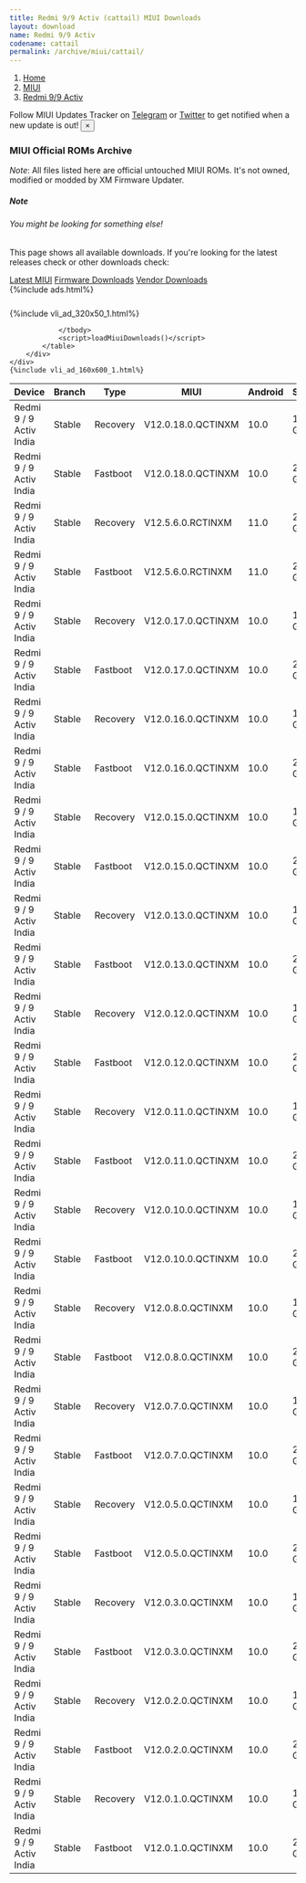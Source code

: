 ```yaml
---
title: Redmi 9/9 Activ (cattail) MIUI Downloads
layout: download
name: Redmi 9/9 Activ
codename: cattail
permalink: /archive/miui/cattail/
---
```

<nav aria-label="breadcrumb">
    <ol class="breadcrumb">
        <li class="breadcrumb-item"><a href="/">Home</a></li>
        <li class="breadcrumb-item"><a href="/miui/">MIUI</a></li>
        <li class="breadcrumb-item active" aria-current="page"><a href="/miui/cattail/">Redmi 9/9 Activ</a></li>
    </ol>
</nav>
<div class="alert alert-primary alert-dismissible fade show" role="alert">
    Follow MIUI Updates Tracker on <a href="https://t.me/MIUIUpdatesTracker" class="alert-link">Telegram</a>
     or <a href="https://twitter.com/MiFwUpdater" class="alert-link">Twitter</a> to get notified when a new update is out!
    <button type="button" class="close" data-dismiss="alert" aria-label="Close">
        <span aria-hidden="true">&times;</span>
    </button>
</div>

### MIUI Official ROMs Archive
*Note*: All files listed here are official untouched MIUI ROMs. It's not owned, modified or modded by XM Firmware Updater.
<div class="card">
  <div class="card-body">
    <h5 class="card-title">Note</h5>
    <h6 class="card-subtitle mb-2 text-muted">You might be looking for something else!</h6>
    <p class="card-text">This page shows all available downloads.
     If you're looking for the latest releases check or other downloads check:</p>
    <a href="/miui/cattail/" class="card-link">Latest MIUI</a>
    <a href="/firmware/cattail/" class="card-link">Firmware Downloads</a>
    <a href="/vendor/cattail/" class="card-link">Vendor Downloads</a>
  </div>
</div>
{%include ads.html%}
<div class="row justify-content-center">
    <div class="col-10">
        <div class="table-responsive-md" style="margin-top: 25px;">
            {%include vli_ad_320x50_1.html%}
            <table id="miui" class="display dt-responsive nowrap compact table table-striped table-hover table-sm">
                <thead class="thead-dark">
                    <tr>
                        <th data-ref="device">Device</th>
                        <th data-ref="branch">Branch</th>
                        <th data-ref="type">Type</th>
                        <th data-ref="miui">MIUI</th>
                        <th data-ref="android">Android</th>
                        <th data-ref="size">Size</th>
                        <th data-ref="size">Date</th>
                        <th data-ref="link">Link</th>
                    </tr>
                </thead>
                <tbody>
                <tr><td>Redmi 9 / 9 Activ India</td><td>Stable</td><td>Recovery</td><td>V12.0.18.0.QCTINXM</td><td>10.0</td><td>1.8 GB</td><td>2022-09-02</td><td><a href="/miui/cattail/stable/V12.0.18.0.QCTINXM/">Download</a></td></tr>
<tr><td>Redmi 9 / 9 Activ India</td><td>Stable</td><td>Fastboot</td><td>V12.0.18.0.QCTINXM</td><td>10.0</td><td>2.6 GB</td><td>2022-08-26</td><td><a href="/miui/cattail/stable/V12.0.18.0.QCTINXM/">Download</a></td></tr>
<tr><td>Redmi 9 / 9 Activ India</td><td>Stable</td><td>Recovery</td><td>V12.5.6.0.RCTINXM</td><td>11.0</td><td>2.0 GB</td><td>2022-08-08</td><td><a href="/miui/cattail/stable/V12.5.6.0.RCTINXM/">Download</a></td></tr>
<tr><td>Redmi 9 / 9 Activ India</td><td>Stable</td><td>Fastboot</td><td>V12.5.6.0.RCTINXM</td><td>11.0</td><td>2.9 GB</td><td>2022-07-15</td><td><a href="/miui/cattail/stable/V12.5.6.0.RCTINXM/">Download</a></td></tr>
<tr><td>Redmi 9 / 9 Activ India</td><td>Stable</td><td>Recovery</td><td>V12.0.17.0.QCTINXM</td><td>10.0</td><td>1.8 GB</td><td>2022-06-15</td><td><a href="/miui/cattail/stable/V12.0.17.0.QCTINXM/">Download</a></td></tr>
<tr><td>Redmi 9 / 9 Activ India</td><td>Stable</td><td>Fastboot</td><td>V12.0.17.0.QCTINXM</td><td>10.0</td><td>2.4 GB</td><td>2022-06-06</td><td><a href="/miui/cattail/stable/V12.0.17.0.QCTINXM/">Download</a></td></tr>
<tr><td>Redmi 9 / 9 Activ India</td><td>Stable</td><td>Recovery</td><td>V12.0.16.0.QCTINXM</td><td>10.0</td><td>1.8 GB</td><td>2022-03-14</td><td><a href="/miui/cattail/stable/V12.0.16.0.QCTINXM/">Download</a></td></tr>
<tr><td>Redmi 9 / 9 Activ India</td><td>Stable</td><td>Fastboot</td><td>V12.0.16.0.QCTINXM</td><td>10.0</td><td>2.4 GB</td><td>2022-03-08</td><td><a href="/miui/cattail/stable/V12.0.16.0.QCTINXM/">Download</a></td></tr>
<tr><td>Redmi 9 / 9 Activ India</td><td>Stable</td><td>Recovery</td><td>V12.0.15.0.QCTINXM</td><td>10.0</td><td>1.8 GB</td><td>2022-01-24</td><td><a href="/miui/cattail/stable/V12.0.15.0.QCTINXM/">Download</a></td></tr>
<tr><td>Redmi 9 / 9 Activ India</td><td>Stable</td><td>Fastboot</td><td>V12.0.15.0.QCTINXM</td><td>10.0</td><td>2.5 GB</td><td>2022-01-20</td><td><a href="/miui/cattail/stable/V12.0.15.0.QCTINXM/">Download</a></td></tr>
<tr><td>Redmi 9 / 9 Activ India</td><td>Stable</td><td>Recovery</td><td>V12.0.13.0.QCTINXM</td><td>10.0</td><td>1.8 GB</td><td>2021-10-21</td><td><a href="/miui/cattail/stable/V12.0.13.0.QCTINXM/">Download</a></td></tr>
<tr><td>Redmi 9 / 9 Activ India</td><td>Stable</td><td>Fastboot</td><td>V12.0.13.0.QCTINXM</td><td>10.0</td><td>2.6 GB</td><td>2021-10-16</td><td><a href="/miui/cattail/stable/V12.0.13.0.QCTINXM/">Download</a></td></tr>
<tr><td>Redmi 9 / 9 Activ India</td><td>Stable</td><td>Recovery</td><td>V12.0.12.0.QCTINXM</td><td>10.0</td><td>1.7 GB</td><td>2021-07-19</td><td><a href="/miui/cattail/stable/V12.0.12.0.QCTINXM/">Download</a></td></tr>
<tr><td>Redmi 9 / 9 Activ India</td><td>Stable</td><td>Fastboot</td><td>V12.0.12.0.QCTINXM</td><td>10.0</td><td>2.4 GB</td><td>2021-07-15</td><td><a href="/miui/cattail/stable/V12.0.12.0.QCTINXM/">Download</a></td></tr>
<tr><td>Redmi 9 / 9 Activ India</td><td>Stable</td><td>Recovery</td><td>V12.0.11.0.QCTINXM</td><td>10.0</td><td>1.7 GB</td><td>2021-07-09</td><td><a href="/miui/cattail/stable/V12.0.11.0.QCTINXM/">Download</a></td></tr>
<tr><td>Redmi 9 / 9 Activ India</td><td>Stable</td><td>Fastboot</td><td>V12.0.11.0.QCTINXM</td><td>10.0</td><td>2.4 GB</td><td>2021-07-05</td><td><a href="/miui/cattail/stable/V12.0.11.0.QCTINXM/">Download</a></td></tr>
<tr><td>Redmi 9 / 9 Activ India</td><td>Stable</td><td>Recovery</td><td>V12.0.10.0.QCTINXM</td><td>10.0</td><td>1.7 GB</td><td>2021-06-11</td><td><a href="/miui/cattail/stable/V12.0.10.0.QCTINXM/">Download</a></td></tr>
<tr><td>Redmi 9 / 9 Activ India</td><td>Stable</td><td>Fastboot</td><td>V12.0.10.0.QCTINXM</td><td>10.0</td><td>2.4 GB</td><td>2021-06-08</td><td><a href="/miui/cattail/stable/V12.0.10.0.QCTINXM/">Download</a></td></tr>
<tr><td>Redmi 9 / 9 Activ India</td><td>Stable</td><td>Recovery</td><td>V12.0.8.0.QCTINXM</td><td>10.0</td><td>1.7 GB</td><td>2021-03-26</td><td><a href="/miui/cattail/stable/V12.0.8.0.QCTINXM/">Download</a></td></tr>
<tr><td>Redmi 9 / 9 Activ India</td><td>Stable</td><td>Fastboot</td><td>V12.0.8.0.QCTINXM</td><td>10.0</td><td>2.4 GB</td><td>2021-03-23</td><td><a href="/miui/cattail/stable/V12.0.8.0.QCTINXM/">Download</a></td></tr>
<tr><td>Redmi 9 / 9 Activ India</td><td>Stable</td><td>Recovery</td><td>V12.0.7.0.QCTINXM</td><td>10.0</td><td>1.6 GB</td><td>2021-02-07</td><td><a href="/miui/cattail/stable/V12.0.7.0.QCTINXM/">Download</a></td></tr>
<tr><td>Redmi 9 / 9 Activ India</td><td>Stable</td><td>Fastboot</td><td>V12.0.7.0.QCTINXM</td><td>10.0</td><td>2.3 GB</td><td>2021-02-02</td><td><a href="/miui/cattail/stable/V12.0.7.0.QCTINXM/">Download</a></td></tr>
<tr><td>Redmi 9 / 9 Activ India</td><td>Stable</td><td>Recovery</td><td>V12.0.5.0.QCTINXM</td><td>10.0</td><td>1.6 GB</td><td>2020-12-28</td><td><a href="/miui/cattail/stable/V12.0.5.0.QCTINXM/">Download</a></td></tr>
<tr><td>Redmi 9 / 9 Activ India</td><td>Stable</td><td>Fastboot</td><td>V12.0.5.0.QCTINXM</td><td>10.0</td><td>2.6 GB</td><td>2020-12-22</td><td><a href="/miui/cattail/stable/V12.0.5.0.QCTINXM/">Download</a></td></tr>
<tr><td>Redmi 9 / 9 Activ India</td><td>Stable</td><td>Recovery</td><td>V12.0.3.0.QCTINXM</td><td>10.0</td><td>1.6 GB</td><td>2020-11-03</td><td><a href="/miui/cattail/stable/V12.0.3.0.QCTINXM/">Download</a></td></tr>
<tr><td>Redmi 9 / 9 Activ India</td><td>Stable</td><td>Fastboot</td><td>V12.0.3.0.QCTINXM</td><td>10.0</td><td>2.6 GB</td><td>2020-10-28</td><td><a href="/miui/cattail/stable/V12.0.3.0.QCTINXM/">Download</a></td></tr>
<tr><td>Redmi 9 / 9 Activ India</td><td>Stable</td><td>Recovery</td><td>V12.0.2.0.QCTINXM</td><td>10.0</td><td>1.6 GB</td><td>2020-09-13</td><td><a href="/miui/cattail/stable/V12.0.2.0.QCTINXM/">Download</a></td></tr>
<tr><td>Redmi 9 / 9 Activ India</td><td>Stable</td><td>Fastboot</td><td>V12.0.2.0.QCTINXM</td><td>10.0</td><td>2.5 GB</td><td>2020-09-09</td><td><a href="/miui/cattail/stable/V12.0.2.0.QCTINXM/">Download</a></td></tr>
<tr><td>Redmi 9 / 9 Activ India</td><td>Stable</td><td>Recovery</td><td>V12.0.1.0.QCTINXM</td><td>10.0</td><td>1.7 GB</td><td>2020-09-08</td><td><a href="/miui/cattail/stable/V12.0.1.0.QCTINXM/">Download</a></td></tr>
<tr><td>Redmi 9 / 9 Activ India</td><td>Stable</td><td>Fastboot</td><td>V12.0.1.0.QCTINXM</td><td>10.0</td><td>2.6 GB</td><td>2020-07-31</td><td><a href="/miui/cattail/stable/V12.0.1.0.QCTINXM/">Download</a></td></tr>

                </tbody>
                <script>loadMiuiDownloads()</script>
            </table>
        </div>
    </div>
    {%include vli_ad_160x600_1.html%}
</div>
